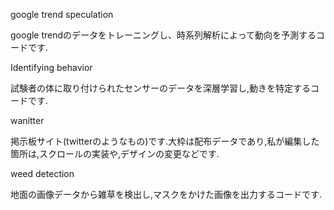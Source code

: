 google trend speculation

google trendのデータをトレーニングし、時系列解析によって動向を予測するコードです.


Identifying behavior

試験者の体に取り付けられたセンサーのデータを深層学習し,動きを特定するコードです.


wanitter

掲示板サイト(twitterのようなもの)です.大枠は配布データであり,私が編集した箇所は,スクロールの実装や,デザインの変更などです.


weed detection

地面の画像データから雑草を検出し,マスクをかけた画像を出力するコードです.
